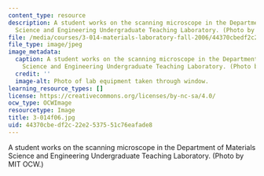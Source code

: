```yaml
---
content_type: resource
description: A student works on the scanning microscope in the Department of Materials
  Science and Engineering Undergraduate Teaching Laboratory. (Photo by MIT OCW.)
file: /media/courses/3-014-materials-laboratory-fall-2006/44370cbedf2c22e2537551c76eafade8_3-014f06.jpg
file_type: image/jpeg
image_metadata:
  caption: A student works on the scanning microscope in the Department of Materials
    Science and Engineering Undergraduate Teaching Laboratory. (Photo by MIT OpenCourseWare.)
  credit: ''
  image-alt: Photo of lab equipment taken through window.
learning_resource_types: []
license: https://creativecommons.org/licenses/by-nc-sa/4.0/
ocw_type: OCWImage
resourcetype: Image
title: 3-014f06.jpg
uid: 44370cbe-df2c-22e2-5375-51c76eafade8
---
```

A student works on the scanning microscope in the Department of Materials Science and Engineering Undergraduate Teaching Laboratory. (Photo by MIT OCW.)